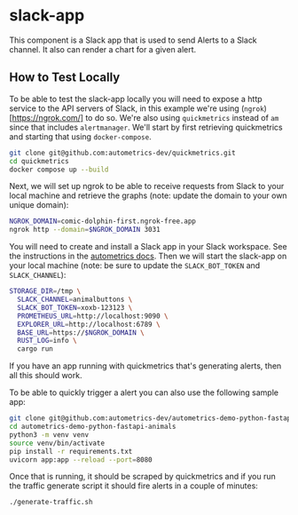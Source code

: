 # slack-app

This component is a Slack app that is used to send Alerts to a Slack channel. It
also can render a chart for a given alert.

## How to Test Locally

To be able to test the slack-app locally you will need to expose a http service
to the API servers of Slack, in this example we're using (`ngrok`)[https://ngrok.com/]
to do so. We're also using `quickmetrics` instead of `am` since that includes
`alertmanager`. We'll start by first retrieving quickmetrics and starting that
using `docker-compose`.

```sh
git clone git@github.com:autometrics-dev/quickmetrics.git
cd quickmetrics
docker compose up --build
```

Next, we will set up ngrok to be able to receive requests from Slack to your
local machine and retrieve the graphs (note: update the domain to your own
unique domain):

```sh
NGROK_DOMAIN=comic-dolphin-first.ngrok-free.app
ngrok http --domain=$NGROK_DOMAIN 3031
```

You will need to create and install a Slack app in your Slack workspace. See the
instructions in the [autometrics docs](TODO). Then we will start the slack-app
on your local machine (note: be sure to update the `SLACK_BOT_TOKEN` and
`SLACK_CHANNEL`):

```sh
STORAGE_DIR=/tmp \
  SLACK_CHANNEL=animalbuttons \
  SLACK_BOT_TOKEN=xoxb-123123 \
  PROMETHEUS_URL=http://localhost:9090 \
  EXPLORER_URL=http://localhost:6789 \
  BASE_URL=https://$NGROK_DOMAIN \
  RUST_LOG=info \
  cargo run
```

If you have an app running with quickmetrics that's generating alerts, then all
this should work.

To be able to quickly trigger a alert you can also use the following sample app:

```sh
git clone git@github.com:autometrics-dev/autometrics-demo-python-fastapi-animals.git
cd autometrics-demo-python-fastapi-animals
python3 -m venv venv
source venv/bin/activate
pip install -r requirements.txt
uvicorn app:app --reload --port=8080
```

Once that is running, it should be scraped by quickmetrics and if you run the
traffic generate script it should fire alerts in a couple of minutes:

```sh
./generate-traffic.sh
```

